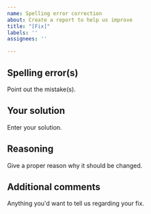 ```yaml
---
name: Spelling error correction
about: Create a report to help us improve
title: "[Fix]"
labels: ''
assignees: ''

---
```


## Spelling error(s)
Point out the mistake(s).

## Your solution
Enter your solution.

## Reasoning
Give a proper reason why it should be changed.

## Additional comments
Anything you'd want to tell us regarding your fix.
